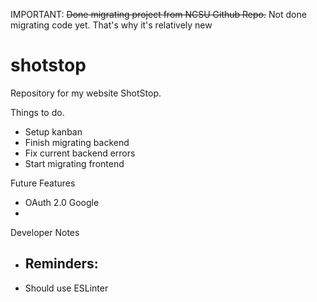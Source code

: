 IMPORTANT: ~~Done migrating project from NCSU Github Repo.~~ Not done migrating code yet. That's why it's relatively new

# shotstop
Repository for my website ShotStop.

Things to do.
 - Setup kanban
 - Finish migrating backend
 - Fix current backend errors
 - Start migrating frontend

 Future Features
 - OAuth 2.0 Google
 - 

 Developer Notes
 - Reminders:
    -
 - Should use ESLinter
